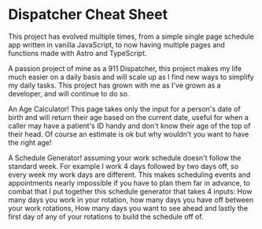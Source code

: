 <h1>Dispatcher Cheat Sheet</h1>

This project has evolved multiple times, from a simple single page schedule app written in vanilla JavaScript, to now having multiple pages and functions made with Astro and TypeScript.

A passion project of mine as a 911 Dispatcher, this project makes my life much easier on a daily basis and will scale up as I find new ways to simplify my daily tasks. This project has grown with me as I've grown as a developer, and will continue to do so.

<p>An Age Calculator! This page takes only the input for a person's date of birth and will return their age based on the current date, useful for when a caller may have a patient's ID handy and don't know their age of the top of their head. Of course an estimate is ok but why wouldn't you want to have the right age!</p>

<p>A Schedule Generator! assuming your work schedule doesn't follow the standard week. For example I work 4 days followed by two days off, so every week my work days are different. This makes scheduling events and appointments nearly impossible if you have to plan them far in advance, to combat that I put together this schedule generator that takes 4 inputs: How many days you work in your rotation, how many days you have off between your work rotations, How many days you want to see ahead and lastly the first day of any of your rotations to build the schedule off of.</p>



